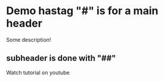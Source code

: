 # Demo hastag "#" is for a main header

Some description!

## subheader is done with "##"

Watch tutorial on youtube